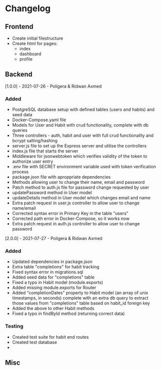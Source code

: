 # Changelog

## Frontend

- Create initial filestructure
- Create html for pages:
  - index
  - dashboard
  - profile

## Backend
[1.0.0] - 2021-07-26 - Poligera & Ridwan Axmed
### Added
- PostgreSQL database setup with defined tables (users and habits) and seed data
- Docker-Compose.yaml file
- Models for User and Habit with crud functionality, complete with db queries
- Three controllers - auth, habit and user with full crud functionality and bcrypt salting/hashing
- server.js file to set up the Express server and utilise the controllers
- index.js file that starts the server
- Middleware for jsonwebtoken which verifies validity of the token to authorize user entry
- .env file with SECRET environment variable used with token verification process
- package.json file with aproppriate dependencies
- Methods allowing user to change their name, email and password
- Patch method to auth.js file for password change requested by user
- updatePassword method in User model
- updateDetails method in User model which changes email and name
- Extra patch request in user.js controller to allow user to change name/email
- Corrected syntax error in Primary Key in the table "users"
- Corrected path error in Docker-Compose, so it works now
- Extra patch request in auth.js controller to allow user to change password

[2.0.0] - 2021-07-27 - Poligera & Ridwan Axmed
### Added
- Updated dependencies in package.json
- Extra table "completions" for habit tracking
- Fixed syntax error in migrations.sql
- Added seed data for "completions" table
- Fixed a typo in Habit model (module.exports)
- Added missing module.exports for Router
- Added "completionDates" property to Habit model (an array of unix timestamps, in seconds) complete with an extra db query to extract those values from "completions" table based on habit_id foreign key
- Added the above to other Habit methods
- Fixed a typo in findById method (returning correct data)


### Testing
- Created test suite for habit end routes 
- Created test database
- 

## Misc
